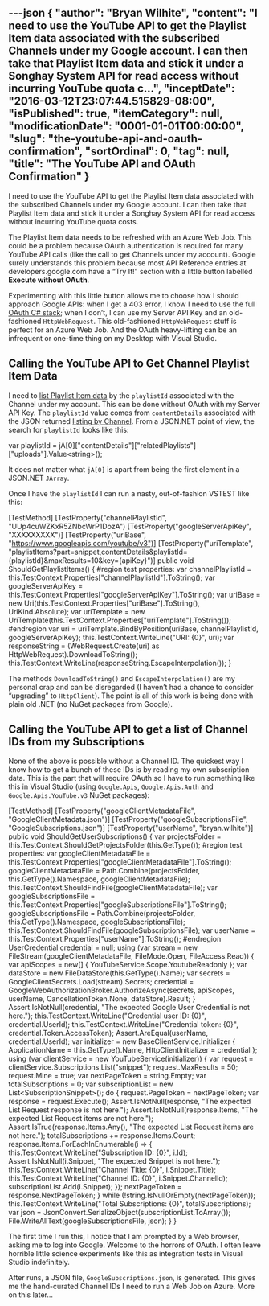 ---json
{
  "author": "Bryan Wilhite",
  "content": "I need to use the YouTube API to get the Playlist Item data associated with the subscribed Channels under my Google account. I can then take that Playlist Item data and stick it under a Songhay System API for read access without incurring YouTube quota c...",
  "inceptDate": "2016-03-12T23:07:44.515829-08:00",
  "isPublished": true,
  "itemCategory": null,
  "modificationDate": "0001-01-01T00:00:00",
  "slug": "the-youtube-api-and-oauth-confirmation",
  "sortOrdinal": 0,
  "tag": null,
  "title": "The YouTube API and OAuth Confirmation"
}
---

I need to use the YouTube API to get the Playlist Item data associated with the subscribed Channels under my Google account. I can then take that Playlist Item data and stick it under a Songhay System API for read access without incurring YouTube quota costs.

The Playlist Item data needs to be refreshed with an Azure Web Job. This could be a problem because OAuth authentication is required for many YouTube API calls (like the call to get Channels under my account). Google surely understands this problem because most API Reference entries at developers.google.com have a “Try It!” section with a little button labelled **Execute without OAuth**.

Experimenting with this little button allows me to choose how I should approach Google APIs: when I get a 403 error, I know I need to use the full [OAuth C# stack](https://www.nuget.org/packages/Google.Apis.Auth/); when I don’t, I can use my Server API Key and an old-fashioned `HttpWebRequest`. This old-fashioned `HttpWebRequest` stuff is perfect for an Azure Web Job. And the OAuth heavy-lifting can be an infrequent or one-time thing on my Desktop with Visual Studio.

## Calling the YouTube API to Get Channel Playlist Item Data

I need to [list Playlist Item data](https://developers.google.com/youtube/v3/docs/playlists/list) by the `playlistId` associated with the Channel under my account. This can be done without OAuth with my Server API Key. The `playlistId` value comes from `contentDetails` associated with the JSON returned [listing by Channel](https://developers.google.com/youtube/v3/docs/channels/list). From a JSON.NET point of view, the search for `playlistId` looks like this:


var playlistId = jA[0]["contentDetails"]["relatedPlaylists"]["uploads"].Value&lt;string&gt;();
    

It does not matter what `jA[0]` is apart from being the first element in a JSON.NET `JArray`.

Once I have the `playlistId` I can run a nasty, out-of-fashion VSTEST like this:


[TestMethod]
[TestProperty("channelPlaylistId", "UUp4cuWZKxR5ZNbcWrP1DozA")
[TestProperty("googleServerApiKey", "XXXXXXXXX")]
[TestProperty("uriBase", "https://www.googleapis.com/youtube/v3")]
[TestProperty("uriTemplate", "playlistItems?part=snippet,contentDetails&amp;playlistId={playlistId}&amp;maxResults=10&amp;key={apiKey}")]
public void ShouldGetPlaylistItems()
{
    #region test properties:
    var channelPlaylistId = this.TestContext.Properties["channelPlaylistId"].ToString();
    var googleServerApiKey = this.TestContext.Properties["googleServerApiKey"].ToString();
    var uriBase = new Uri(this.TestContext.Properties["uriBase"].ToString(), UriKind.Absolute);
    var uriTemplate = new UriTemplate(this.TestContext.Properties["uriTemplate"].ToString());
    #endregion
    var uri = uriTemplate.BindByPosition(uriBase, channelPlaylistId, googleServerApiKey);
    this.TestContext.WriteLine("URI: {0}", uri);
    var responseString = (WebRequest.Create(uri) as HttpWebRequest).DownloadToString();
    this.TestContext.WriteLine(responseString.EscapeInterpolation());
}
    

The methods `DownloadToString()` and `EscapeInterpolation()` are my personal crap and can be disregarded (I haven’t had a chance to consider “upgrading” to `HttpClient`). The point is all of this work is being done with plain old .NET (no NuGet packages from Google).

## Calling the YouTube API to get a list of Channel IDs from my Subscriptions

None of the above is possible without a Channel ID. The quickest way I know how to get a bunch of these IDs is by reading my own subscription data. This is the part that will require OAuth so I have to run something like this in Visual Studio (using `Google.Apis`, `Google.Apis.Auth` and `Google.Apis.YouTube.v3` NuGet packages):


[TestMethod]
[TestProperty("googleClientMetadataFile", "GoogleClientMetadata.json")]
[TestProperty("googleSubscriptionsFile", "GoogleSubscriptions.json")]
[TestProperty("userName", "bryan.wilhite")]
public void ShouldGetUserSubscriptions()
{
    var projectsFolder = this.TestContext.ShouldGetProjectsFolder(this.GetType());
    #region test properties:
    var googleClientMetadataFile = this.TestContext.Properties["googleClientMetadataFile"].ToString();
    googleClientMetadataFile = Path.Combine(projectsFolder, this.GetType().Namespace, googleClientMetadataFile);
    this.TestContext.ShouldFindFile(googleClientMetadataFile);
    var googleSubscriptionsFile = this.TestContext.Properties["googleSubscriptionsFile"].ToString();
    googleSubscriptionsFile = Path.Combine(projectsFolder, this.GetType().Namespace, googleSubscriptionsFile);
    this.TestContext.ShouldFindFile(googleSubscriptionsFile);
    var userName = this.TestContext.Properties["userName"].ToString();
    #endregion
    UserCredential credential = null;
    using (var stream = new FileStream(googleClientMetadataFile, FileMode.Open, FileAccess.Read))
    {
        var apiScopes = new[] { YouTubeService.Scope.YoutubeReadonly };
        var dataStore = new FileDataStore(this.GetType().Name);
        var secrets = GoogleClientSecrets.Load(stream).Secrets;
        credential = GoogleWebAuthorizationBroker.AuthorizeAsync(secrets, apiScopes, userName, CancellationToken.None, dataStore).Result;
    }
    Assert.IsNotNull(credential, "The expected Google User Credential is not here.");
    this.TestContext.WriteLine("Credential user ID: {0}", credential.UserId);
    this.TestContext.WriteLine("Credential token: {0}", credential.Token.AccessToken);
    Assert.AreEqual(userName, credential.UserId);
    var initializer = new BaseClientService.Initializer
    {
        ApplicationName = this.GetType().Name,
        HttpClientInitializer = credential
    };
    using (var clientService = new YouTubeService(initializer))
    {
        var request = clientService.Subscriptions.List("snippet");
        request.MaxResults = 50;
        request.Mine = true;
        var nextPageToken = string.Empty;
        var totalSubscriptions = 0;
        var subscriptionList = new List&lt;SubscriptionSnippet&gt;();
        do
        {
            request.PageToken = nextPageToken;
            var response = request.Execute();
            Assert.IsNotNull(response, "The expected List Request response is not here.");
            Assert.IsNotNull(response.Items, "The expected List Request items are not here.");
            Assert.IsTrue(response.Items.Any(), "The expected List Request items are not here.");
            totalSubscriptions += response.Items.Count;
            response.Items.ForEachInEnumerable(i =&gt;
            {
                this.TestContext.WriteLine("Subscription ID: {0}", i.Id);
                Assert.IsNotNull(i.Snippet, "The expected Snippet is not here.");
                this.TestContext.WriteLine("Channel Title: {0}", i.Snippet.Title);
                this.TestContext.WriteLine("Channel ID: {0}", i.Snippet.ChannelId);
                subscriptionList.Add(i.Snippet);
            });
            nextPageToken = response.NextPageToken;
        } while (!string.IsNullOrEmpty(nextPageToken));
        this.TestContext.WriteLine("Total Subscriptions: {0}", totalSubscriptions);
        var json = JsonConvert.SerializeObject(subscriptionList.ToArray());
        File.WriteAllText(googleSubscriptionsFile, json);
    }
}
    

The first time I run this, I notice that I am prompted by a Web browser, asking me to log into Google. Welcome to the horrors of OAuth. I often leave horrible little science experiments like this as integration tests in Visual Studio indefinitely.

After runs, a JSON file, `GoogleSubscriptions.json`, is generated. This gives me the hand-curated Channel IDs I need to run a Web Job on Azure. More on this later…
